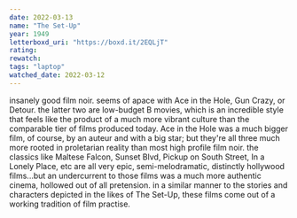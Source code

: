 ```yaml
---
date: 2022-03-13
name: "The Set-Up"
year: 1949
letterboxd_uri: "https://boxd.it/2EQLjT"
rating: 
rewatch: 
tags: "laptop"
watched_date: 2022-03-12
---
```


insanely good film noir. seems of apace with Ace in the Hole, Gun Crazy, or Detour. the latter two are low-budget B movies, which is an incredible style that feels like the product of a much more vibrant culture than the comparable tier of films produced today. Ace in the Hole was a much bigger film, of course, by an auteur and with a big star; but they're all three much more rooted in proletarian reality than most high profile film noir. the classics like Maltese Falcon, Sunset Blvd, Pickup on South Street, In a Lonely Place, etc are all very epic, semi-melodramatic, distinctly hollywood films...but an undercurrent to those films was a much more authentic cinema, hollowed out of all pretension. in a similar manner to the stories and characters depicted in the likes of The Set-Up, these films come out of a working tradition of film practise.
